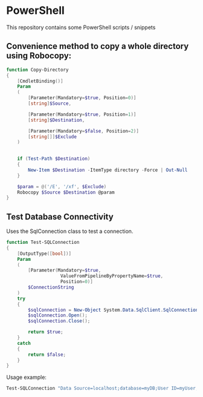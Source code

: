 # PowerShell
This repository contains some PowerShell scripts / snippets

## Convenience method to copy a whole directory using Robocopy:
```powershell
function Copy-Directory
{
    [CmdletBinding()]
    Param
    (
        [Parameter(Mandatory=$true, Position=0)]
        [string]$Source,

        [Parameter(Mandatory=$true, Position=1)]
        [string]$Destination,

        [Parameter(Mandatory=$false, Position=2)]
        [string[]]$Exclude
    )
    

    if (Test-Path $Destination)
    {
        New-Item $Destination -ItemType directory -Force | Out-Null
    }

	$param = @('/E', '/xf', $Exclude)        
    Robocopy $Source $Destination @param
}
```
## Test Database Connectivity
Uses the SqlConnection class to test a connection. 
```powershell
function Test-SQLConnection
{    
    [OutputType([bool])]
    Param
    (
        [Parameter(Mandatory=$true,
                    ValueFromPipelineByPropertyName=$true,
                    Position=0)]
        $ConnectionString
    )
    try
    {
        $sqlConnection = New-Object System.Data.SqlClient.SqlConnection $ConnectionString;
        $sqlConnection.Open();
        $sqlConnection.Close();

        return $true;
    }
    catch
    {
        return $false;
    }
}
```

Usage example:
```powershell
Test-SQLConnection "Data Source=localhost;database=myDB;User ID=myUser;Password=myPassword;"
```
